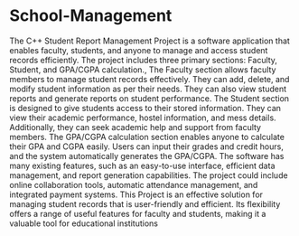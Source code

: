 # School-Management
The C++ Student Report Management Project is a software application that enables faculty, students, and anyone to manage and access student records efficiently. The project includes three primary sections: Faculty, Student, and GPA/CGPA calculation., The Faculty section allows faculty members to manage student records effectively. They can add, delete, and modify student information as per their needs. They can also view student reports and generate reports on student performance. The Student section is designed to give students access to their stored information. They can view their academic performance, hostel information, and mess details. Additionally, they can seek academic help and support from faculty members. The GPA/CGPA calculation section enables anyone to calculate their GPA and CGPA easily. Users can input their grades and credit hours, and the system automatically generates the GPA/CGPA. The software has many existing features, such as an easy-to-use interface, efficient data management, and report generation capabilities. The project could include online collaboration tools, automatic attendance management, and integrated payment systems. This Project is an effective solution for managing student records that is user-friendly and efficient. Its flexibility offers a range of useful features for faculty and students, making it a valuable tool for educational institutions

